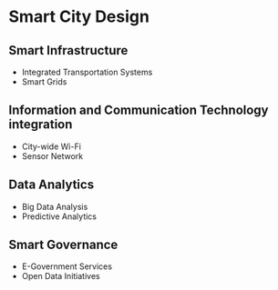 # Smart City Design
## Smart Infrastructure 
- Integrated Transportation Systems
- Smart Grids
## Information and Communication Technology integration 
- City-wide Wi-Fi
- Sensor Network
## Data Analytics 
- Big Data Analysis
- Predictive Analytics
## Smart Governance 
- E-Government Services
- Open Data Initiatives 
